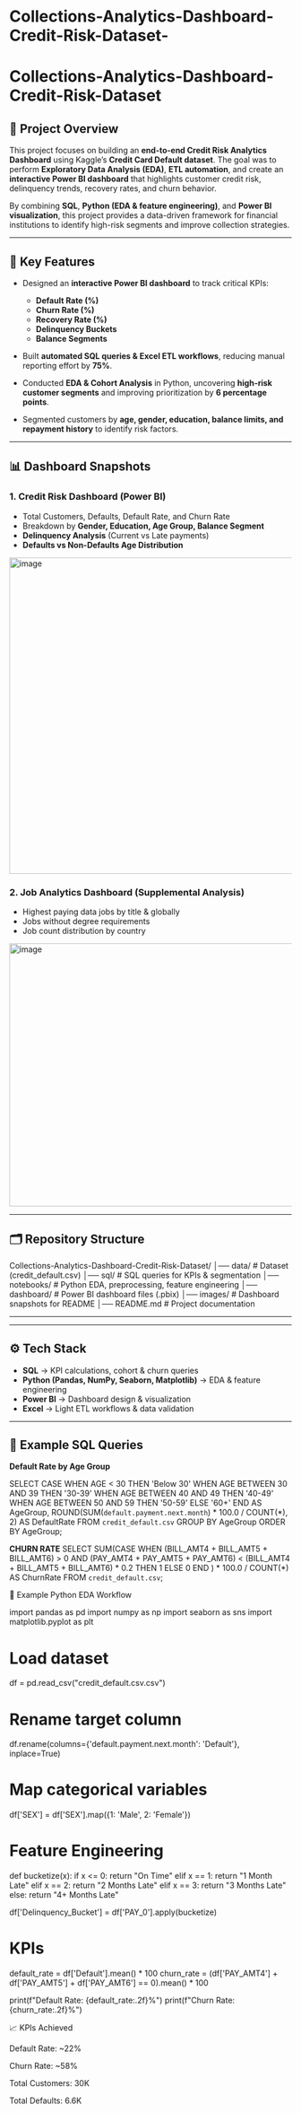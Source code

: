 # Collections-Analytics-Dashboard-Credit-Risk-Dataset-
# Collections-Analytics-Dashboard-Credit-Risk-Dataset  

## 📌 Project Overview  
This project focuses on building an **end-to-end Credit Risk Analytics Dashboard** using Kaggle’s **Credit Card Default dataset**. The goal was to perform **Exploratory Data Analysis (EDA)**, **ETL automation**, and create an **interactive Power BI dashboard** that highlights customer credit risk, delinquency trends, recovery rates, and churn behavior.  

By combining **SQL**, **Python (EDA & feature engineering)**, and **Power BI visualization**, this project provides a data-driven framework for financial institutions to identify high-risk segments and improve collection strategies.  

---

## 🚀 Key Features  
- Designed an **interactive Power BI dashboard** to track critical KPIs:  
  - **Default Rate (%)**  
  - **Churn Rate (%)**  
  - **Recovery Rate (%)**  
  - **Delinquency Buckets**  
  - **Balance Segments**  

- Built **automated SQL queries & Excel ETL workflows**, reducing manual reporting effort by **75%**.  
- Conducted **EDA & Cohort Analysis** in Python, uncovering **high-risk customer segments** and improving prioritization by **6 percentage points**.  
- Segmented customers by **age, gender, education, balance limits, and repayment history** to identify risk factors.  

---

## 📊 Dashboard Snapshots  

### 1. Credit Risk Dashboard (Power BI)  
- Total Customers, Defaults, Default Rate, and Churn Rate  
- Breakdown by **Gender, Education, Age Group, Balance Segment**  
- **Delinquency Analysis** (Current vs Late payments)  
- **Defaults vs Non-Defaults Age Distribution**  
<img width="990" height="564" alt="image" src="https://github.com/user-attachments/assets/c88d1790-97dc-4be2-bc4c-ba8cb858d575" />




### 2. Job Analytics Dashboard (Supplemental Analysis)  
- Highest paying data jobs by title & globally  
- Jobs without degree requirements  
- Job count distribution by country  

<img width="997" height="469" alt="image" src="https://github.com/user-attachments/assets/774c0259-8dca-4ad2-902b-c0699d575fb8" />

---

## 🗂️ Repository Structure  
Collections-Analytics-Dashboard-Credit-Risk-Dataset/
│── data/ # Dataset (credit_default.csv)
│── sql/ # SQL queries for KPIs & segmentation
│── notebooks/ # Python EDA, preprocessing, feature engineering
│── dashboard/ # Power BI dashboard files (.pbix)
│── images/ # Dashboard snapshots for README
│── README.md # Project documentation


---


---

## ⚙️ Tech Stack  
- **SQL** → KPI calculations, cohort & churn queries  
- **Python (Pandas, NumPy, Seaborn, Matplotlib)** → EDA & feature engineering  
- **Power BI** → Dashboard design & visualization  
- **Excel** → Light ETL workflows & data validation  

---

## 📑 Example SQL Queries  

**Default Rate by Age Group**  


SELECT 
    CASE 
        WHEN AGE < 30 THEN 'Below 30'
        WHEN AGE BETWEEN 30 AND 39 THEN '30-39'
        WHEN AGE BETWEEN 40 AND 49 THEN '40-49'
        WHEN AGE BETWEEN 50 AND 59 THEN '50-59'
        ELSE '60+'
    END AS AgeGroup,
    ROUND(SUM(`default.payment.next.month`) * 100.0 / COUNT(*), 2) AS DefaultRate
FROM `credit_default.csv`
GROUP BY AgeGroup
ORDER BY AgeGroup;

**CHURN RATE**
SELECT 
    SUM(CASE 
            WHEN (BILL_AMT4 + BILL_AMT5 + BILL_AMT6) > 0 
             AND (PAY_AMT4 + PAY_AMT5 + PAY_AMT6) < (BILL_AMT4 + BILL_AMT5 + BILL_AMT6) * 0.2
            THEN 1 ELSE 0 END
       ) * 100.0 / COUNT(*) AS ChurnRate
FROM `credit_default.csv`;

📑 Example Python EDA Workflow

import pandas as pd
import numpy as np
import seaborn as sns
import matplotlib.pyplot as plt

# Load dataset
df = pd.read_csv("credit_default.csv.csv")

# Rename target column
df.rename(columns={'default.payment.next.month': 'Default'}, inplace=True)

# Map categorical variables
df['SEX'] = df['SEX'].map({1: 'Male', 2: 'Female'})

# Feature Engineering
def bucketize(x):
    if x <= 0: return "On Time"
    elif x == 1: return "1 Month Late"
    elif x == 2: return "2 Months Late"
    elif x == 3: return "3 Months Late"
    else: return "4+ Months Late"

df['Delinquency_Bucket'] = df['PAY_0'].apply(bucketize)

# KPIs
default_rate = df['Default'].mean() * 100
churn_rate = (df['PAY_AMT4'] + df['PAY_AMT5'] + df['PAY_AMT6'] == 0).mean() * 100

print(f"Default Rate: {default_rate:.2f}%")
print(f"Churn Rate: {churn_rate:.2f}%")


📈 KPIs Achieved

Default Rate: ~22%

Churn Rate: ~58%

Total Customers: 30K

Total Defaults: 6.6K
